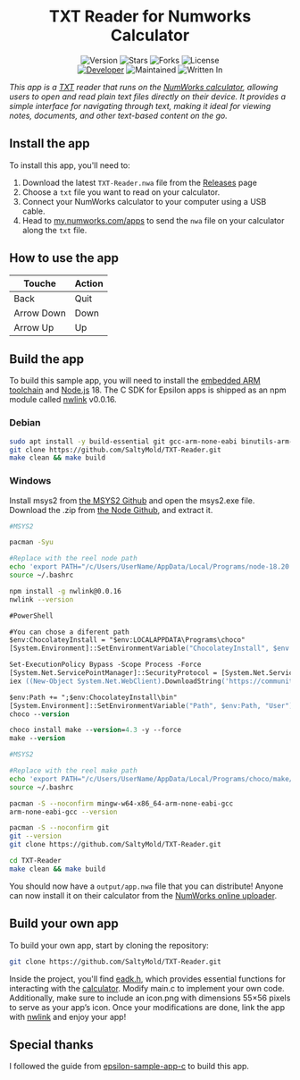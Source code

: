 <h1 align="center">TXT Reader for Numworks Calculator</h1>
<p align="center">
    <img alt="Version" src="https://img.shields.io/badge/Version-1.0.0-blue?style=for-the-badge&color=blue">
    <img alt="Stars" src="https://img.shields.io/github/stars/SaltyMold/TXT-Reader?style=for-the-badge&color=magenta">
    <img alt="Forks" src="https://img.shields.io/github/forks/SaltyMold/TXT-Reader?color=cyan&style=for-the-badge&color=purple">
    <img alt="License" src="https://img.shields.io/github/license/SaltyMold/TXT-Reader?style=for-the-badge&color=blue">
    <br>
    <a href="https://github.com/SaltyMold"><img title="Developer" src="https://img.shields.io/badge/Developer-SaltyMold-red?style=flat-square"></a>
    <img alt="Maintained" src="https://img.shields.io/badge/Maintained-No-blue?style=flat-square">
    <img alt="Written In" src="https://img.shields.io/badge/Written%20In-C-yellow?style=flat-square">
</p>

_This app is a [TXT](https://en.wikipedia.org/wiki/Text_file) reader that runs on the [NumWorks calculator](https://www.numworks.com), allowing users to open and read plain text files directly on their device. It provides a simple interface for navigating through text, making it ideal for viewing notes, documents, and other text-based content on the go._

## Install the app

To install this app, you'll need to:
1. Download the latest `TXT-Reader.nwa` file from the [Releases](https://github.com/SaltyMold/TxtReader/releases) page
2. Choose a `txt` file you want to read on your calculator.
3. Connect your NumWorks calculator to your computer using a USB cable.  
4. Head to [my.numworks.com/apps](https://my.numworks.com/apps) to send the `nwa` file on your calculator along the `txt` file.

## How to use the app
| Touche     | Action    |
|------------|----------|
| Back | Quit  |
| Arrow Down | Down |
| Arrow Up | Up |

## Build the app

To build this sample app, you will need to install the [embedded ARM toolchain](https://developer.arm.com/Tools%20and%20Software/GNU%20Toolchain) and [Node.js](https://nodejs.org/en/) 18. The C SDK for Epsilon apps is shipped as an npm module called [nwlink](https://www.npmjs.com/package/nwlink) v0.0.16.

### Debian

```sh
sudo apt install -y build-essential git gcc-arm-none-eabi binutils-arm-none-eabi nodejs npm && npm install -g n && sudo n 18 && npm install -g nwlink@0.0.16
git clone https://github.com/SaltyMold/TXT-Reader.git
make clean && make build
```

### Windows

Install msys2 from [the MSYS2 Github](https://github.com/msys2/msys2-installer/releases/download/2025-02-21/msys2-x86_64-20250221.exe) and open the msys2.exe file.
Download the .zip from [the Node Github](https://github.com/actions/node-versions/releases/download/18.20.7-13438827950/node-18.20.7-win32-x64.7z), and extract it.

```sh
#MSYS2

pacman -Syu

#Replace with the reel node path
echo 'export PATH="/c/Users/UserName/AppData/Local/Programs/node-18.20.7-win32-x64:$PATH"' >> ~/.bashrc
source ~/.bashrc

npm install -g nwlink@0.0.16
nwlink --version
```

```ps
#PowerShell

#You can chose a diferent path
$env:ChocolateyInstall = "$env:LOCALAPPDATA\Programs\choco"
[System.Environment]::SetEnvironmentVariable("ChocolateyInstall", $env:ChocolateyInstall, "User")

Set-ExecutionPolicy Bypass -Scope Process -Force
[System.Net.ServicePointManager]::SecurityProtocol = [System.Net.ServicePointManager]::SecurityProtocol -bor 3072
iex ((New-Object System.Net.WebClient).DownloadString('https://community.chocolatey.org/install.ps1'))

$env:Path += ";$env:ChocolateyInstall\bin"
[System.Environment]::SetEnvironmentVariable("Path", $env:Path, "User")
choco --version

choco install make --version=4.3 -y --force
make --version
```

```sh
#MSYS2

#Replace with the reel make path
echo 'export PATH="/c/Users/UserName/AppData/Local/Programs/choco/make/bin:$PATH"' >> ~/.bashrc 
source ~/.bashrc

pacman -S --noconfirm mingw-w64-x86_64-arm-none-eabi-gcc
arm-none-eabi-gcc --version

pacman -S --noconfirm git
git --version
git clone https://github.com/SaltyMold/TXT-Reader.git

cd TXT-Reader
make clean && make build
```

You should now have a `output/app.nwa` file that you can distribute! Anyone can now install it on their calculator from the [NumWorks online uploader](https://my.numworks.com/apps).

## Build your own app
To build your own app, start by cloning the repository:

```sh
git clone https://github.com/SaltyMold/TXT-Reader.git
```
Inside the project, you'll find [eadk.h](https://github.com/numworks/epsilon/blob/master/eadk/include/eadk/eadk.h), which provides essential functions for interacting with the [calculator](https://en.wikipedia.org/wiki/NumWorks). Modify main.c to implement your own code.
Additionally, make sure to include an icon.png with dimensions 55×56 pixels to serve as your app’s icon. Once your modifications are done, link the app with [nwlink](https://www.npmjs.com/package/nwlink) and enjoy your app!

## Special thanks 

I followed the guide from [epsilon-sample-app-c](https://github.com/numworks/epsilon-sample-app-c) to build this app.
